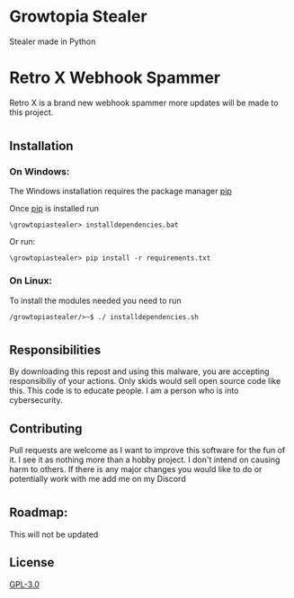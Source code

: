 # Growtopia Stealer
Stealer made in Python
# Retro X Webhook Spammer
Retro X is a brand new webhook spammer more updates will be made to this project. 

#

## Installation

### On Windows:
The Windows installation requires the package manager [pip](https://pip.pypa.io/en/stable/)

Once [pip](https://pip.pypa.io/en/stable/) is installed run

```
\growtopiastealer> installdependencies.bat
```
Or run:
```
\growtopiastealer> pip install -r requirements.txt
```

### On Linux:
To install the modules needed you need to run
```
/growtopiastealer/>~$ ./ installdependencies.sh
```



#

## Responsibilities
By downloading this repost and using this malware, you are accepting responsibiliy of your actions. Only skids would sell open source code like this. This code is to educate people. I am a person who is into cybersecurity.

## Contributing

Pull requests are welcome as I want to improve this software for the fun of it. I see it as nothing more than a hobby project. I don't intend on causing harm to others. If there is any major changes you would like to do
or potentially work with me add me on my Discord

#
## Roadmap:
This will not be updated

## License

[GPL-3.0](https://choosealicense.com/licenses/gpl-3.0/)

